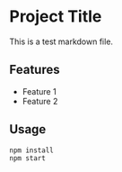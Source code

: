 # Project Title

This is a test markdown file.

## Features
- Feature 1
- Feature 2

## Usage
```bash
npm install
npm start
